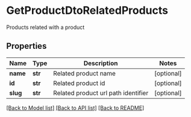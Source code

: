 # GetProductDtoRelatedProducts
Products related with a product
## Properties
Name | Type | Description | Notes
------------ | ------------- | ------------- | -------------
**name** | **str** | Related product name | [optional] 
**id** | **str** | Related product id | [optional] 
**slug** | **str** |  Related product url path identifier| [optional] 

[[Back to Model list]](../README.md#documentation-for-models) [[Back to API list]](../README.md#documentation-for-api-endpoints) [[Back to README]](../README.md)


